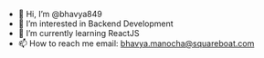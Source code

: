 - 👋 Hi, I’m @bhavya849
- 👀 I’m interested in Backend Development
- 🌱 I’m currently learning ReactJS
- 📫 How to reach me 
email: bhavya.manocha@squareboat.com

<!---
bhavya849/bhavya849 is a ✨ special ✨ repository because its `README.md` (this file) appears on your GitHub profile.
You can click the Preview link to take a look at your changes.
--->

